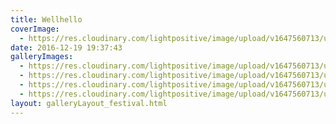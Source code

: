```yaml
---
title: Wellhello
coverImage:
  - https://res.cloudinary.com/lightpositive/image/upload/v1647560713/uploads/Wellhello/Wellhello-koncert03.jpg
date: 2016-12-19 19:37:43
galleryImages: 
  - https://res.cloudinary.com/lightpositive/image/upload/v1647560713/uploads/Wellhello/Wellhello-koncert.jpg
  - https://res.cloudinary.com/lightpositive/image/upload/v1647560713/uploads/Wellhello/Wellhello-koncert02.jpg
  - https://res.cloudinary.com/lightpositive/image/upload/v1647560713/uploads/Wellhello/Wellhello-koncert04.jpg
  - https://res.cloudinary.com/lightpositive/image/upload/v1647560713/uploads/Wellhello/Wellhello-koncert03.jpg
layout: galleryLayout_festival.html
---
```

